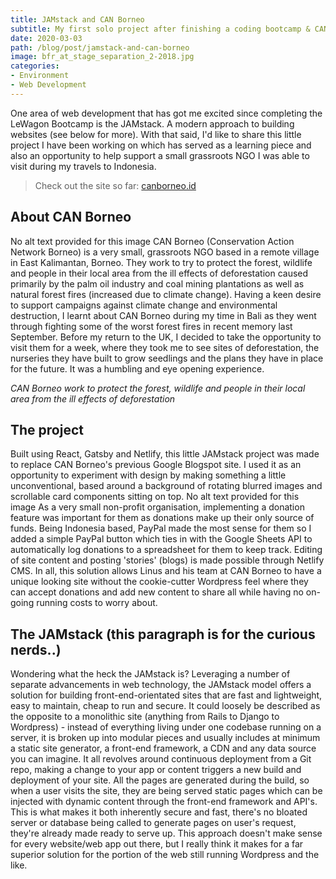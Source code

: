 ```yaml
---
title: JAMstack and CAN Borneo
subtitle: My first solo project after finishing a coding bootcamp & CAN Borneo
date: 2020-03-03
path: /blog/post/jamstack-and-can-borneo
image: bfr_at_stage_separation_2-2018.jpg
categories:
- Environment
- Web Development
---
```

One area of web development that has got me excited since completing the LeWagon Bootcamp is the JAMstack. A modern approach to building websites (see below for more). With that said, I'd like to share this little project I have been working on which has served as a learning piece and also an opportunity to help support a small grassroots NGO I was able to visit during my travels to Indonesia.

> Check out the site so far: [canborneo.id](http://www.canborneo.id)

## About CAN Borneo
No alt text provided for this image
CAN Borneo (Conservation Action Network Borneo) is a very small, grassroots NGO based in a remote village in East Kalimantan, Borneo. They work to try to protect the forest, wildlife and people in their local area from the ill effects of deforestation caused primarily by the palm oil industry and coal mining plantations as well as natural forest fires (increased due to climate change). Having a keen desire to support campaigns against climate change and environmental destruction, I learnt about CAN Borneo during my time in Bali as they went through fighting some of the worst forest fires in recent memory last September. Before my return to the UK, I decided to take the opportunity to visit them for a week, where they took me to see sites of deforestation, the nurseries they have built to grow seedlings and the plans they have in place for the future. It was a humbling and eye opening experience.

*CAN Borneo work to protect the forest, wildlife and people in their local area from the ill effects of deforestation*

## The project
Built using React, Gatsby and Netlify, this little JAMstack project was made to replace CAN Borneo's previous Google Blogspot site. I used it as an opportunity to experiment with design by making something a little unconventional, based around a background of rotating blurred images and scrollable card components sitting on top.
No alt text provided for this image
As a very small non-profit organisation, implementing a donation feature was important for them as donations make up their only source of funds. Being Indonesia based, PayPal made the most sense for them so I added a simple PayPal button which ties in with the Google Sheets API to automatically log donations to a spreadsheet for them to keep track. Editing of site content and posting 'stories' (blogs) is made possible through Netlify CMS.
In all, this solution allows Linus and his team at CAN Borneo to have a unique looking site without the cookie-cutter Wordpress feel where they can accept donations and add new content to share all while having no on-going running costs to worry about.


## The JAMstack (this paragraph is for the curious nerds..)
Wondering what the heck the JAMstack is? Leveraging a number of separate advancements in web technology, the JAMstack model offers a solution for building front-end-orientated sites that are fast and lightweight, easy to maintain, cheap to run and secure. It could loosely be described as the opposite to a monolithic site (anything from Rails to Django to Wordpress) - instead of everything living under one codebase running on a server, it is broken up into modular pieces and usually includes at minimum a static site generator, a front-end framework, a CDN and any data source you can imagine. It all revolves around continuous deployment from a Git repo, making a change to your app or content triggers a new build and deployment of your site. All the pages are generated during the build, so when a user visits the site, they are being served static pages which can be injected with dynamic content through the front-end framework and API's. This is what makes it both inherently secure and fast, there's no bloated server or database being called to generate pages on user's request, they're already made ready to serve up. This approach doesn't make sense for every website/web app out there, but I really think it makes for a far superior solution for the portion of the web still running Wordpress and the like.